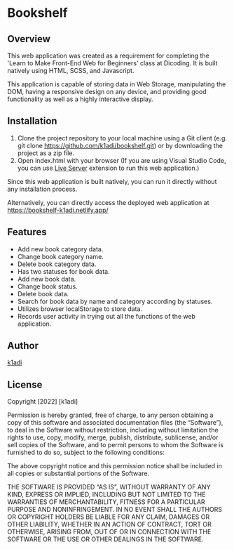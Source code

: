 # Bookshelf

## Overview
This web application was created as a requirement for completing the 'Learn to Make Front-End Web for Beginners' class at Dicoding. It is built natively using HTML, SCSS, and Javascript.

This application is capable of storing data in Web Storage, manipulating the DOM, having a responsive design on any device, and providing good functionality as well as a highly interactive display.

## Installation
1. Clone the project repository to your local machine using a Git client (e.g. git clone https://github.com/k1adi/bookshelf.git) or by downloading the project as a zip file.
2. Open index.html with your browser (If you are using Visual Studio Code, you can use [Live Server](https://marketplace.visualstudio.com/items?itemName=ritwickdey.LiveServer) extension to run this web application.)

Since this web application is built natively, you can run it directly without any installation process.

Alternatively, you can directly access the deployed web application at https://bookshelf-k1adi.netlify.app/

## Features
- Add new book category data.
- Change book category name.
- Delete book category data.
- Has two statuses for book data.
- Add new book data.
- Change book status.
- Delete book data.
- Search for book data by name and category according by statuses.
- Utilizes browser localStorage to store data.
- Records user activity in trying out all the functions of the web application.

## Author
[k1adi](https://github.com/k1adi)

## License
Copyright [2022] [k1adi]

Permission is hereby granted, free of charge, to any person obtaining a copy of this software and associated documentation files (the “Software”), to deal in the Software without restriction, including without limitation the rights to use, copy, modify, merge, publish, distribute, sublicense, and/or sell copies of the Software, and to permit persons to whom the Software is furnished to do so, subject to the following conditions:

The above copyright notice and this permission notice shall be included in all copies or substantial portions of the Software.

THE SOFTWARE IS PROVIDED “AS IS”, WITHOUT WARRANTY OF ANY KIND, EXPRESS OR IMPLIED, INCLUDING BUT NOT LIMITED TO THE WARRANTIES OF MERCHANTABILITY, FITNESS FOR A PARTICULAR PURPOSE AND NONINFRINGEMENT. IN NO EVENT SHALL THE AUTHORS OR COPYRIGHT HOLDERS BE LIABLE FOR ANY CLAIM, DAMAGES OR OTHER LIABILITY, WHETHER IN AN ACTION OF CONTRACT, TORT OR OTHERWISE, ARISING FROM, OUT OF OR IN CONNECTION WITH THE SOFTWARE OR THE USE OR OTHER DEALINGS IN THE SOFTWARE.
